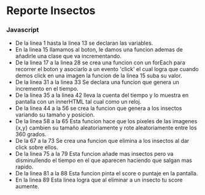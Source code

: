 # Reporte Insectos 
### Javascript

- De la linea 1 hasta la linea 13 se declaran las variables.
- En la linea 15 llamamos al boton, le damos una funcion ademas de añadirle una clase que va incrementando.
- De la linea 17 a la linea 28 se crea una funcion con un forEach para recorrer el boton y asociarlo a un evento 'click' el cual logra que cuando demos click en una imagen la funcion de la linea 15 suba su valor.
- De la linea 31 a la linea 33 Se declara una funcion que genera un incremento en el tiempo.
- De la linea 35 a la linea 42 lleva la cuenta del tiempo y lo muestra en pantalla con un innerHTML tal cual como un reloj.
- De la linea 44 a la 56 se crea la funcion que genera a los insectos variando su tamaño y posicion.
- De la linea 58 a la 65 Esta funcion hace que los pixeles de las imagenes {x,y} cambien su tamaño aleatoriamente y rote aleatoriamente entre los 360 grados.
- De la 67 a la 73 Se crea una funcion que elimina a los insectos al dar click sobre ellos.
- De la linea 75 a la 79 Esta funcion añade mas insectos pero va disminullendo el tiempo en el que aparecen haciendo que salgan mas rapido.
- De la linea 81 a la 88 Esta funcion pinta el score o puntaje en la pantalla.
- En la linea 89 Esta linea logra que al eliminar a un insecto tu score aumente.